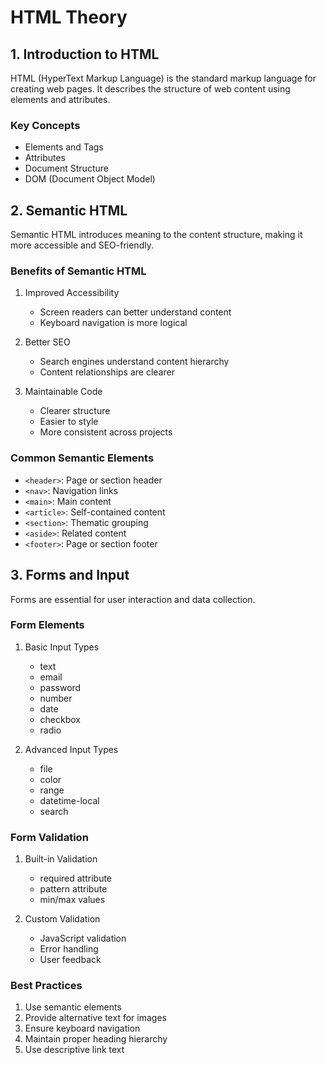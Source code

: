 # HTML Theory

## 1. Introduction to HTML
HTML (HyperText Markup Language) is the standard markup language for creating web pages. It describes the structure of web content using elements and attributes.

### Key Concepts
- Elements and Tags
- Attributes
- Document Structure
- DOM (Document Object Model)

## 2. Semantic HTML
Semantic HTML introduces meaning to the content structure, making it more accessible and SEO-friendly.

### Benefits of Semantic HTML
1. Improved Accessibility
   - Screen readers can better understand content
   - Keyboard navigation is more logical
   
2. Better SEO
   - Search engines understand content hierarchy
   - Content relationships are clearer
   
3. Maintainable Code
   - Clearer structure
   - Easier to style
   - More consistent across projects

### Common Semantic Elements
- `<header>`: Page or section header
- `<nav>`: Navigation links
- `<main>`: Main content
- `<article>`: Self-contained content
- `<section>`: Thematic grouping
- `<aside>`: Related content
- `<footer>`: Page or section footer

## 3. Forms and Input
Forms are essential for user interaction and data collection.

### Form Elements
1. Basic Input Types
   - text
   - email
   - password
   - number
   - date
   - checkbox
   - radio
   
2. Advanced Input Types
   - file
   - color
   - range
   - datetime-local
   - search

### Form Validation
1. Built-in Validation
   - required attribute
   - pattern attribute
   - min/max values
   
2. Custom Validation
   - JavaScript validation
   - Error handling
   - User feedback


### Best Practices
1. Use semantic elements
2. Provide alternative text for images
3. Ensure keyboard navigation
4. Maintain proper heading hierarchy
5. Use descriptive link text